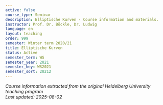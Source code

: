 ```yaml
---
active: false
course_type: Seminar
description: Elliptische Kurven - Course information and materials.
instructor: Prof. Dr. Böckle, Dr. Ludwig
language: en
layout: teaching
order: 999
semester: Winter term 2020/21
title: Elliptische Kurven
status: Active
semester_term: WS
semester_year: 2021
semester_key: WS2021
semester_sort: 20212
---
```

*Course information extracted from the original Heidelberg University teaching program*  
*Last updated: 2025-08-02*
